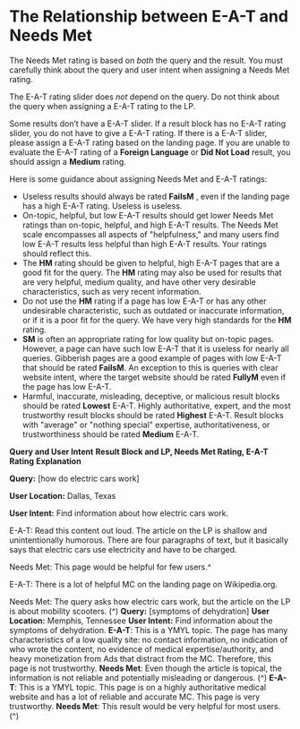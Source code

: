 # The Relationship between E-A-T and Needs Met

The Needs Met rating is based on _both_ the query and the result. You must carefully think about the query and user intent when assigning a Needs Met rating.

The E-A-T rating slider does _not_ depend on the query. Do not think about the query when assigning a E-A-T rating to the LP.

Some results don’t have a E-A-T slider. If a result block has no E-A-T rating slider, you do not have to give a E-A-T rating. If there is a E-A-T slider, please assign a E-A-T rating based on the landing page. If you are unable to evaluate the E-A-T rating of a **Foreign Language** or **Did Not Load** result, you should assign a **Medium** rating.

Here is some guidance about assigning Needs Met and E-A-T ratings:

- Useless results should always be rated **FailsM** , even if the landing page has a high E-A-T rating. Useless is useless.
- On-topic, helpful, but low E-A-T results should get lower Needs Met ratings than on-topic, helpful, and high E-A-T results. The Needs Met scale encompasses all aspects of "helpfulness," and many users find low E-A-T results less helpful than high E-A-T results. Your ratings should reflect this.
- The **HM** rating should be given to helpful, high E-A-T pages that are a good fit for the query. The **HM** rating may also be used for results that are very helpful, medium quality, and have other very desirable characteristics, such as very recent information.
- Do not use the **HM** rating if a page has low E-A-T or has any other undesirable characteristic, such as outdated or inaccurate information, or if it is a poor fit for the query. We have very high standards for the **HM** rating.
- **SM** is often an appropriate rating for low quality but on-topic pages. However, a page can have such low E-A-T that it is useless for nearly all queries. Gibberish pages are a good example of pages with low E-A-T that should be rated **FailsM**. An exception to this is queries with clear website intent, where the target website should be rated **FullyM** even if the page has low E-A-T.
- Harmful, inaccurate, misleading, deceptive, or malicious result blocks should be rated **Lowest** E-A-T. Highly authoritative, expert, and the most trustworthy result blocks should be rated **Highest** E-A-T. Result blocks with "average" or "nothing special" expertise, authoritativeness, or trustworthiness should be rated **Medium** E-A-T.

**Query and User Intent** **Result Block and LP, Needs Met Rating, E-A-T Rating** **Explanation**

**Query:** [how do electric cars work]

**User Location:** Dallas, Texas

**User Intent:** Find information about how electric cars work.

E-A-T: Read this content out loud. The article on the LP is shallow and unintentionally humorous. There are four paragraphs of text, but it basically says that electric cars use electricity and have to be charged.

Needs Met: This page would be helpful for few users.^

E-A-T: There is a lot of helpful MC on the landing page on Wikipedia.org.

Needs Met: The query asks how electric cars work, but the article on the LP is about mobility scooters.
(^)
**Query:** [symptoms of dehydration]
**User Location:**
Memphis, Tennessee
**User Intent:** Find information about the symptoms of dehydration.
**E-A-T**: This is a YMYL topic. The page has many characteristics of a low quality site: no contact information, no indication of who wrote the content, no evidence of medical expertise/authority, and heavy monetization from Ads that distract from the MC. Therefore, this page is not trustworthy.
**Needs Met**: Even though the article is topical, the information is not reliable and potentially misleading or dangerous.
(^)
**E-A-T**: This is a YMYL topic. This page is on a highly authoritative medical website and has a lot of reliable and accurate MC. This page is very trustworthy.
**Needs Met**: This result would be very helpful for most users.
(^)
